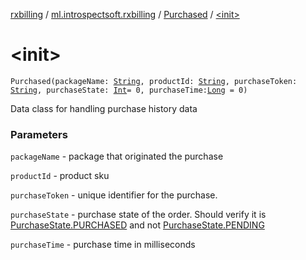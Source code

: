 [rxbilling](../../index.md) / [ml.introspectsoft.rxbilling](../index.md) / [Purchased](index.md) / [&lt;init&gt;](./-init-.md)

# &lt;init&gt;

`Purchased(packageName: `[`String`](https://kotlinlang.org/api/latest/jvm/stdlib/kotlin/-string/index.html)`, productId: `[`String`](https://kotlinlang.org/api/latest/jvm/stdlib/kotlin/-string/index.html)`, purchaseToken: `[`String`](https://kotlinlang.org/api/latest/jvm/stdlib/kotlin/-string/index.html)`, purchaseState: `[`Int`](https://kotlinlang.org/api/latest/jvm/stdlib/kotlin/-int/index.html)` = 0, purchaseTime: `[`Long`](https://kotlinlang.org/api/latest/jvm/stdlib/kotlin/-long/index.html)` = 0)`

Data class for handling purchase history data

### Parameters

`packageName` - package that originated the purchase

`productId` - product sku

`purchaseToken` - unique identifier for the purchase.

`purchaseState` - purchase state of the order. Should verify it is [PurchaseState.PURCHASED](https://developer.android.com/reference/com/android/billingclient/api/Purchase.PurchaseState#purchased)
    and not [PurchaseState.PENDING](https://developer.android.com/reference/com/android/billingclient/api/Purchase.PurchaseState#pending)

`purchaseTime` - purchase time in milliseconds